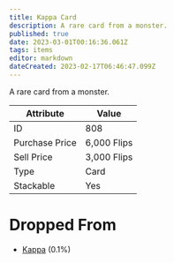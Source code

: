 ```yaml
---
title: Kappa Card
description: A rare card from a monster.
published: true
date: 2023-03-01T00:16:36.061Z
tags: items
editor: markdown
dateCreated: 2023-02-17T06:46:47.099Z
---
```


A rare card from a monster.

|Attribute|Value|
|-|-|
|ID|808|
|Purchase Price|6,000 Flips|
|Sell Price|3,000 Flips|
|Type|Card|
|Stackable|Yes|


# Dropped From
 * [Kappa](/monsters/kappa) (0.1%)
